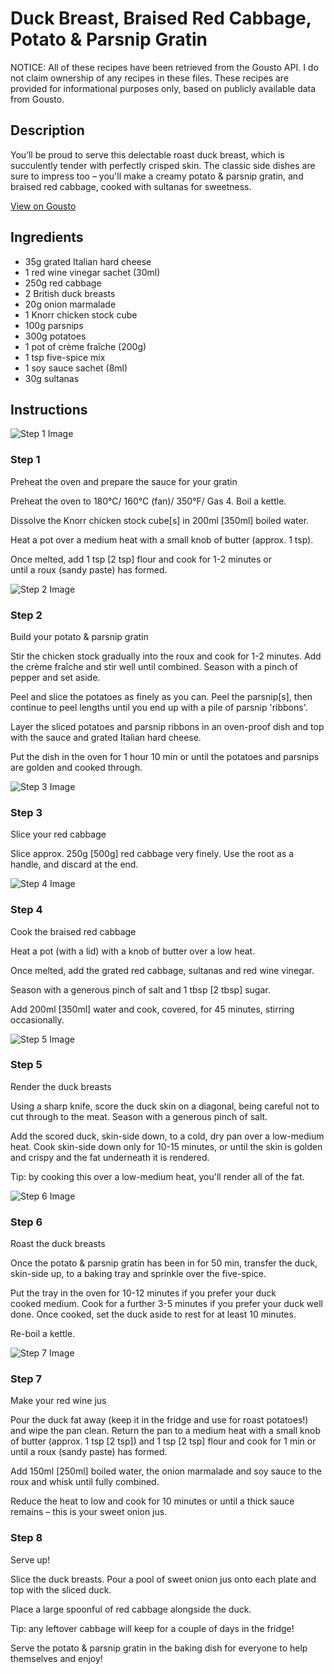 # Duck Breast, Braised Red Cabbage, Potato & Parsnip Gratin

NOTICE: All of these recipes have been retrieved from the Gousto API. I do not claim ownership of any recipes in these files. These recipes are provided for informational purposes only, based on publicly available data from Gousto.

## Description

You’ll be proud to serve this delectable roast duck breast, which is succulently tender with perfectly crisped skin. The classic side dishes are sure to impress too – you'll make a creamy potato & parsnip gratin, and braised red cabbage, cooked with sultanas for sweetness. 

[View on Gousto](https://www.gousto.co.uk/recipes/cookbook/duck-breast-braised-red-cabbage-potato-parsnip-gratin)

## Ingredients

- 35g grated Italian hard cheese
- 1 red wine vinegar sachet (30ml)
- 250g red cabbage
- 2 British duck breasts
- 20g onion marmalade
- 1 Knorr chicken stock cube
- 100g parsnips
- 300g potatoes
- 1 pot of crème fraîche (200g)
- 1 tsp five-spice mix 
- 1 soy sauce sachet (8ml) 
- 30g sultanas

## Instructions

![Step 1 Image](https://production-media.gousto.co.uk/cms/recipe-step-image/1448.-step-1.new-x200.jpg)

### Step 1

Preheat the oven and prepare the sauce for your gratin


Preheat the oven to 180°C/ 160°C (fan)/ 350°F/ Gas 4. Boil a kettle.


Dissolve the Knorr chicken stock cube<span class="text-danger">[s]</span> in 200ml <span class="text-danger">[350ml]</span> boiled water. 


Heat a pot over a medium heat with a small knob of butter (approx. 1 tsp).


Once melted, add 1 tsp <span class="text-danger">[2 tsp]</span> flour and cook for 1-2 minutes or until a roux (sandy paste) has formed.

![Step 2 Image](https://production-media.gousto.co.uk/cms/recipe-step-image/1448.-step-2.new-x200.jpg)

### Step 2

Build your potato &amp; parsnip gratin


Stir the chicken stock gradually into the roux and cook for 1-2 minutes. Add the crème fraîche and stir well until combined. Season with a pinch of pepper and set aside.


Peel and slice the potatoes as finely as you can. Peel the parsnip<span class="text-danger">[s]</span>, then continue to peel lengths until you end up with a pile of parsnip 'ribbons'.


Layer the sliced potatoes and parsnip ribbons in an oven-proof dish and top with the sauce and grated Italian hard cheese.


Put the dish in the oven for 1 hour 10 min or until the potatoes and parsnips are golden and cooked through.

![Step 3 Image](https://production-media.gousto.co.uk/cms/recipe-step-image/1448.-step-3.new-x200.jpg)

### Step 3

Slice your red cabbage


Slice approx. 250g <span class="text-danger">[500g]</span> red cabbage very finely. Use the root as a handle, and discard at the end.

![Step 4 Image](https://production-media.gousto.co.uk/cms/recipe-step-image/1448.-step-4.new-x200.jpg)

### Step 4

Cook the braised red cabbage


Heat a pot (with a lid) with a knob of butter over a low heat.


Once melted, add the grated red cabbage, sultanas and red wine vinegar.


Season with a generous pinch of salt and 1 tbsp<span class="text-danger"> [2 tbsp]</span> sugar.


Add 200ml <span class="text-danger">[350ml] </span>water and cook, covered, for 45 minutes, stirring occasionally.

![Step 5 Image](https://production-media.gousto.co.uk/cms/recipe-step-image/1448.-step-5.new-x200.jpg)

### Step 5

Render the duck breasts


Using a sharp knife, score the duck skin on a diagonal, being careful not to cut through to the meat. Season with a generous pinch of salt.


Add the scored duck, skin-side down, to a cold, dry pan over a low-medium heat.<span class="text-highlight"> Cook skin-side down only for 10-15 minutes, or until the skin is golden and crispy and the fat underneath it is rendered. </span>


Tip: by cooking this over a low-medium heat, you'll render all of the fat.

![Step 6 Image](https://production-media.gousto.co.uk/cms/recipe-step-image/1448.-step-6.new-x200.jpg)

### Step 6

Roast the duck breasts


Once the potato &amp; parsnip gratin has been in for 50 min, transfer the duck, skin-side up, to a baking tray and sprinkle over the five-spice.


Put the tray in the oven for 10-12 minutes<span class="text-highlight"> if you prefer your duck cooked medium.</span> Cook for a further 3-5 minutes if you prefer your duck <span class="text-highlight">well done</span>. Once cooked, set the duck aside to rest for at least 10 minutes.


Re-boil a kettle.

![Step 7 Image](https://production-media.gousto.co.uk/cms/recipe-step-image/1448.-step-7.new-x200.jpg)

### Step 7

Make your red wine jus


Pour the duck fat away (keep it in the fridge and use for roast potatoes!) and wipe the pan clean. Return the pan to a medium heat with a small knob of butter (approx. 1 tsp <span class="text-danger">[2 tsp]</span>) and 1 tsp <span class="text-danger">[2 tsp]</span> flour and cook for 1 min or until a roux (sandy paste) has formed. 


Add 150ml<span class="text-danger"> [250ml]</span> boiled water, the onion marmalade and soy sauce to the roux and whisk until fully combined. 


Reduce the heat to low and cook for 10 minutes or until a thick sauce remains – this is your sweet onion jus.

### Step 8

Serve up! 


Slice the duck breasts. Pour a pool of sweet onion jus onto each plate and top with the sliced duck.


Place a large spoonful of red cabbage alongside the duck.


Tip: any leftover cabbage will keep for a couple of days in the fridge! 


Serve the potato &amp; parsnip gratin in the baking dish for everyone to help themselves and enjoy!

